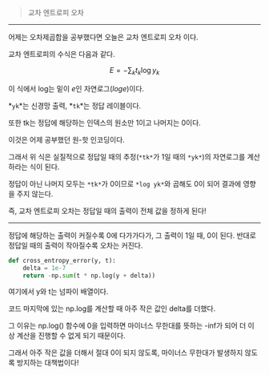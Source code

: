 > 교차 엔트로피 오차

---

어제는 오차제곱합을 공부했다면 오늘은 교차 엔트로피 오차 이다.

교차 엔트로피의 수식은 다음과 같다.

$$E = -\sum_k t_k\log y_k$$

이 식에서 log는 밑이 *e*인 자연로그(*loge*)이다.

*`yk`*는 신경망 출력, *`tk`*는 정답 레이블이다.

또한 tk는 정답에 해당하는 인덱스의 원소만 1이고 나머지는 0이다. 

이것은 어제 공부했던 원-핫 인코딩이다.

그래서 위 식은 실질적으로 정답일 때의 추정(`*tk*`가 1일 때의 `*yk*`)의 자연로그를 계산하라는 식이 된다.

정답이 아닌 나머지 모두는 `*tk*`가 0이므로 `*log yk*`와 곱해도 0이 되어 결과에 영향을 주지 않는다.

즉, 교차 엔트로피 오차는 정답일 때의 출력이 전체 값을 정하게 된다!

---

정답에 해당하는 출력이 커질수록 0에 다가가다가, 그 출력이 1일 때, 0이 된다. 반대로 정답일 때의 출력이 작아질수록 오차는 커진다.

```python
def cross_entropy_error(y, t):
	delta = 1e-7
	return -np.sum(t * np.log(y + delta))
```

여기에서 y와 t는 넘파이 배열이다.

코드 마지막에 있는 np.log를 계산할 때 아주 작은 값인 delta를 더했다.

그 이유는 np.log() 함수에 0을 입력하면 마이너스 무한대를 뜻하는 -inf가 되어 더 이상 계산을 진행할 수 없게 되기 때문이다.

그래서 아주 작은 값을 더해서 절대 0이 되지 않도록, 마이너스 무한대가 발생하지 않도록 방지하는 대책법이다!
